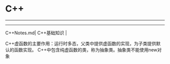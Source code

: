 # C++ 
--------------------------

--------------------------
C++Notes.md| C++基础知识 |




C++虚函数的主要作用：运行时多态，父类中提供虚函数的实现，为子类提供默认的函数实现。
C++中包含纯虚函数的类，称为抽象类。抽象类不能使用new对象
